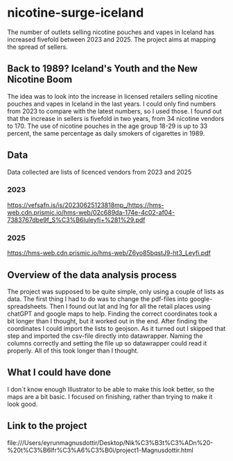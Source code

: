 # nicotine-surge-iceland
The number of outlets selling nicotine pouches and vapes in Iceland has increased fivefold between 2023 and 2025. The project aims at mapping the spread of sellers.
## Back to 1989? Iceland's Youth and the New Nicotine Boom
The idea was to look into the increase in licensed retailers selling nicotine pouches and vapes in Iceland in the last years. 
I could only find numbers from 2023 to compare with the latest numbers, so I used those. I found out that the increase in sellers is fivefold in two years, from 34 nicotine vendors to 170. The use of nicotine pouches in the age group 18-29 is up to 33 percent, the same percentage as daily smokers of cigarettes in 1989.
## Data
Data collected are lists of licenced vendors from 2023 and 2025
### 2023
https://vefsafn.is/is/20230625123818mp_/https://hms-web.cdn.prismic.io/hms-web/02c689da-174e-4c02-af04-7383767dbe9f_S%C3%B6luleyfi+%281%29.pdf
### 2025 
https://hms-web.cdn.prismic.io/hms-web/Z6yo85bqstJ9-ht3_Leyfi.pdf
## Overview of the data analysis process
The project was supposed to be quite simple, only using a couple of lists as data. The first thing I had to do was to change the pdf-files into google-spreadsheets. Then I found out lat and lng for all the retail places using chatGPT and google maps to help. Finding the correct coordinates took a bit longer than I thought, but it worked out in the end. After finding the coordinates I could import the lists to geojson. As it turned out I skipped that step and imported the csv-file directly into datawrapper. Naming the columns correctly and setting the file up so datawrapper could read it properly. All of this took longer than I thought.  
## What I could have done
I don´t know enough Illustrator to be able to make this look better, so the maps are a bit basic. I focused on finishing, rather than trying to make it look good.
## Link to the project
file:///Users/eyrunmagnusdottir/Desktop/Nik%C3%B3t%C3%ADn%20-%20t%C3%B6lfr%C3%A6%C3%B0i/project1-Magnusdottir.html
